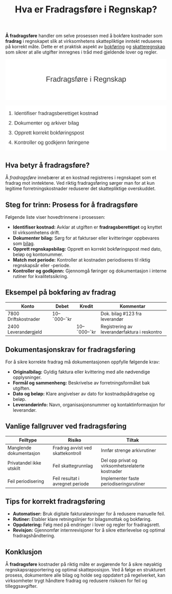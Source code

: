 ﻿---
title: "Hva er Fradragsføre i Regnskap?"
meta_title: "Hva er Fradragsføre i Regnskap?"
meta_description: '**Å fradragsføre** handler om selve prosessen med å bokføre kostnader som **fradrag** i regnskapet slik at virksomhetens skattepliktige inntekt reduseres pÃ...'
slug: hva-er-fradragsfoere
type: blog
layout: pages/single
---

**Å fradragsføre** handler om selve prosessen med å bokføre kostnader som **fradrag** i regnskapet slik at virksomhetens skattepliktige inntekt reduseres på korrekt måte. Dette er et praktisk aspekt av [bokføring](/blogs/regnskap/hva-er-bokforing "Hva er Bokføring? En Komplett Guide til Norsk Bokføringspraksis") og [skatteregnskap](/blogs/regnskap/hva-er-regnskap "Hva er Regnskap? En komplett guide") som sikrer at alle utgifter innregnes i tråd med gjeldende lover og regler.

![Illustrasjon som viser hvordan man fradragsfører kostnader i regnskap](hva-er-fradragsfoere-image.svg)

![Prosesstrinn for Fradragsføring](fradragsfoere-prosess.svg)

## Hva betyr å fradragsføre?

Å *fradragsføre* innebærer at en kostnad registreres i regnskapet som et fradrag mot inntektene. Ved riktig fradragsføring sørger man for at kun legitime forretningskostnader reduserer det skattepliktige overskuddet.

## Steg for trinn: Prosess for å fradragsføre

Følgende liste viser hovedtrinnene i prosessen:

* **Identifiser kostnad:** Avklar at utgiften er **fradragsberettiget** og knyttet til virksomhetens drift.
* **Dokumenter bilag:** Sørg for at fakturaer eller kvitteringer oppbevares som [bilag](/blogs/regnskap/hva-er-bilag "Hva er Bilag? Komplett Guide til Regnskapsbilag og Dokumentasjon").
* **Opprett regnskapsbilag:** Opprett en korrekt bokføringspost med dato, beløp og kontonummer.
* **Match mot periode:** Kontroller at kostnaden periodiseres til riktig regnskapsår eller -periode.
* **Kontroller og godkjenn:** Gjennomgå føringer og dokumentasjon i interne rutiner for kvalitetssikring.

## Eksempel på bokføring av fradrag

| Konto                | Debet       | Kredit      | Kommentar                                     |
|----------------------|-------------|-------------|-----------------------------------------------|
| 7800 Driftskostnader | 10–¯000–¯kr   |             | Dok. bilag #123 fra leverandør                |
| 2400 Leverandørgjeld |             | 10–¯000–¯kr   | Registrering av leverandørfaktura i reskontro |

## Dokumentasjonskrav for fradragsføring

For å sikre korrekte fradrag må dokumentasjonen oppfylle følgende krav:

* **Originalbilag:** Gyldig faktura eller kvittering med alle nødvendige opplysninger.
* **Formål og sammenheng:** Beskrivelse av forretningsformålet bak utgiften.
* **Dato og beløp:** Klare angivelser av dato for kostnadspådragelse og beløp.
* **Leverandørinfo:** Navn, organisasjonsnummer og kontaktinformasjon for leverandør.

## Vanlige fallgruver ved fradragsføring

| Feiltype                    | Risiko                                  | Tiltak                                         |
|-----------------------------|-----------------------------------------|-------------------------------------------------|
| Manglende dokumentasjon     | Fradrag avvist ved skattekontroll       | Innfør strenge arkivrutiner                     |
| Privatandel ikke utskilt   | Feil skattegrunnlag                    | Del opp privat og virksomhetsrelaterte kostnader |
| Feil periodisering          | Feil resultat i avregnet periode        | Implementer faste periodiseringsrutiner         |

## Tips for korrekt fradragsføring

* **Automatiser:** Bruk digitale fakturaløsninger for å redusere manuelle feil.
* **Rutiner:** Etabler klare retningslinjer for bilagsmottak og bokføring.
* **Oppdatering:** Følg med på endringer i lover og regler for fradragsrett.
* **Revisjon:** Gjennomfør internrevisjoner for å sikre etterlevelse og optimal fradragshåndtering.

## Konklusjon

Å **fradragsføre** kostnader på riktig måte er avgjørende for å sikre nøyaktig regnskapsrapportering og optimal skatteposisjon. Ved å følge en strukturert prosess, dokumentere alle bilag og holde seg oppdatert på regelverket, kan virksomheter trygt håndtere fradrag og redusere risikoen for feil og tilleggsavgifter.










